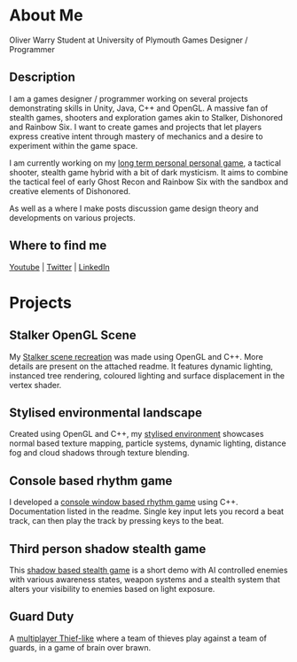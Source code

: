 # About Me
Oliver Warry
Student at University of Plymouth
Games Designer / Programmer
<Website link>

## Description
I am a games designer / programmer working on several projects demonstrating skills in Unity, Java, C++ and OpenGL. 
A massive fan of stealth games, shooters and exploration games akin to Stalker, Dishonored and Rainbow Six. I want to create games and projects that let players express creative intent through mastery of mechanics and a desire to experiment within the game space.

I am currently working on my [long term personal personal game](https://github.com/TheBulletKin/3000-Game), a tactical shooter, stealth game hybrid with a bit of dark mysticism. It aims to combine the tactical feel of early Ghost Recon and Rainbow Six with the sandbox and creative elements of Dishonored. 

As well as a <public blog page> where I make posts discussion game design theory and developments on various projects.

## Where to find me
[Youtube](https://www.youtube.com/@thebulletkin8393) | [Twitter](https://x.com/mariosam100) | 
[LinkedIn](https://www.linkedin.com/in/oliver-warry-54807a254/)

# Projects
## Stalker OpenGL Scene
My [Stalker scene recreation](https://github.com/TheBulletKin/Atmospheric-Anomalous-Forest-Scene) was made using OpenGL and C++. More details are present on the attached readme. It features dynamic lighting, instanced tree rendering, coloured lighting and surface displacement in the vertex shader.

## Stylised environmental landscape
Created using OpenGL and C++, my [stylised environment](https://github.com/TheBulletKin/3015-Project1) showcases normal based texture mapping, particle systems, dynamic lighting, distance fog and cloud shadows through texture blending.

## Console based rhythm game
I developed a [console window based rhythm game](https://github.com/TheBulletKin/Console-Rhythm-Game) using C++. Documentation listed in the readme. Single key input lets you record a beat track, can then play the track by pressing keys to the beat.

## Third person shadow stealth game
This [shadow based stealth game](https://github.com/TheBulletKin/2007-Coursework-Assignment) is a short demo with AI controlled enemies with various awareness states, weapon systems and a stealth system that alters your visibility to enemies based on light exposure.

## Guard Duty
A [multiplayer Thief-like](https://github.com/TheBulletKin/Guard-Duty) where a team of thieves play against a team of guards, in a game of brain over brawn.

<!--    
**TheBulletKin/TheBulletKin** is a ✨ _special_ ✨ repository because its `README.md` (this file) appears on your GitHub profile.

Here are some ideas to get you started:

- 🔭 I’m currently working on ...
- 🌱 I’m currently learning ...
- 👯 I’m looking to collaborate on ...
- 🤔 I’m looking for help with ...
- 💬 Ask me about ...
- 📫 How to reach me: ...
- 😄 Pronouns: ...
- ⚡ Fun fact: ...
-->
